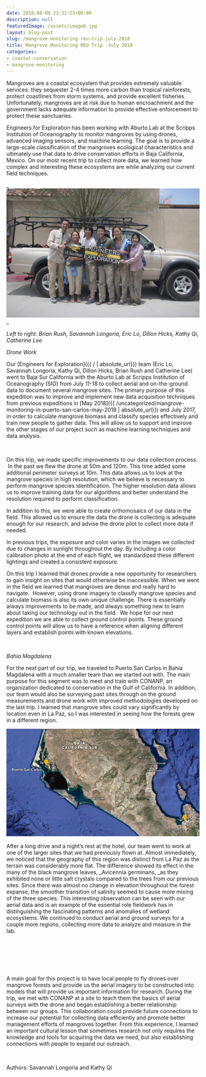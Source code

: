 ```yaml
---
date: 2018-08-09 21:31:23+00:00
description: null
featuredImage: /assets/image6.jpg
layout: blog-post
slug: /mangrove-monitoring-reu-trip-july-2018
title: Mangrove Monitoring REU Trip -July 2018
categories:
- coastal-conservation
- mangrove-monitoring
---
```


Mangroves are a coastal ecosystem that provides extremely valuable services: they sequester 2-4 times more carbon than tropical rainforests, protect coastlines from storm systems, and provide excellent fisheries. Unfortunately, mangroves are at risk due to human encroachment and the government lacks adequate information to provide effective enforcement to protect these sanctuaries. 

Engineers for Exploration has been working with Aburto Lab at the Scripps Institution of Oceanography to monitor mangroves by using drones, advanced imaging sensors, and machine learning. The goal is to provide a large-scale classification of the mangroves ecological characteristics and ultimately use that data to drive conservation efforts in Baja California, Mexico. On our most recent trip to collect more data, we learned how complex and interesting these ecosystems are while analyzing our current field techniques. 


_ ![](/assets/image6.jpg)_




_Left to right: Brian Rush, Savannah Longoria, Eric Lo, Dillon Hicks, Kathy Qi, Catherine Lee_


_Drone Work_

Our [Engineers for Exploration]({{ / | absolute_url}}) team (Eric Lo, Savannah Longoria, Kathy Qi, Dillon Hicks, Brian Rush and Catherine Lee) went to Baja Sur California with the Aburto Lab at Scripps Institution of Oceanography (SIO) from July 11-18 to collect aerial and on-the-ground data to document several mangrove sites. The primary purpose of this expedition was to improve and implement new data acquisition techniques from previous expeditions in [May 2018]({{ /uncategorized/mangrove-monitoring-in-puerto-san-carlos-may-2018  | absolute_url}}) and July 2017, in order to calculate mangrove biomass and classify species effectively and train new people to gather data. This will allow us to support and improve the other stages of our project such as machine learning techniques and data analysis.

<!--  [July 2017](http://gulfprogram.ucsd.edu/general/mangroves-from-above-and-below/)
<table >
<tbody >
<tr >

<td >![](/assets/image2-350x233.jpg)
</td>

<td >![](/assets/image4-e1533848784814-350x350.jpg)
</td>
</tr>
<tr >

<td style="text-align: left;" >
</td>

<td >_An orthomosaic made with Agisoft_
</td>

<td >
</td>
</tr>
</tbody>
</table> -->
 

On this trip, we made specific improvements to our data collection process.  In the past we flew the drone at 50m and 120m. This time added some additional perimeter surveys at 10m. This data allows us to look at the mangrove species in high resolution, which we believe is necessary to perform mangrove species identification. The higher resolution data allows us to improve training data for our algorithms and better understand the resolution required to perform classification. 

In addition to this, we were able to create orthomosaics of our data in the field. This allowed us to ensure the data the drone is collecting is adequate enough for our research, and advise the drone pilot to collect more data if needed. 

In previous trips, the exposure and color varies in the images we collected due to changes in sunlight throughout the day. By including a color calibration photo at the end of each flight, we standardized these different lightings and created a consistent exposure. 

On this trip I learned that drones provide a new opportunity for researchers to gain insight on sites that would otherwise be inaccessible. When we went in the field we learned that mangroves are dense and really hard to navigate.  However, using drone imagery to classify mangrove species and calculate biomass is also its own unique challenge. There is essentially always improvements to be made, and always something new to learn about taking our technology out in the field.  We hope for our next expedition we are able to collect ground control points. These ground control points will allow us to have a reference when aligning different layers and establish points with known elevations. 

 

_Bahia Magdalena_

For the next part of our trip, we traveled to Puerto San Carlos in Bahia Magdalena with a much smaller team than we started out with. The main purpose for this segment was to meet and train with CONANP, an organization dedicated to conservation in the Gulf of California. In addition, our team would also be surveying past sites through on the ground measurements and drone work with improved methodologies developed on the last trip. I learned that mangrove sites could vary significantly by location even in La Paz, so I was interested in seeing how the forests grew in a different region.

![](/assets/image3-768x427.png)

After a long drive and a night’s rest at the hotel, our team went to work at one of the larger sites that we had previously flown at. Almost immediately, we noticed that the geography of this region was distinct from La Paz as the terrain was considerably more flat. The difference showed its effect in the many of the black mangrove leaves, _Avicennia germinans, _as they exhibited none or little salt crystals compared to the trees from our previous sites. Since there was almost no change in elevation throughout the forest expanse, the smoother transition of salinity seemed to cause more mixing of the three species. This interesting observation can be seen with our aerial data and is an example of the essential role fieldwork has in distinguishing the fascinating patterns and anomalies of wetland ecosystems. We continued to conduct aerial and ground surveys for a couple more regions, collecting more data to analyze and measure in the lab. 

 

 
<!-- <table >
<tbody >
<tr >

<td >![](/assets/image1-350x263.jpg)
</td>

<td >![](/assets/image5-768x512.jpg)
</td>
</tr>
<tr >

<td >_The clear line separating red and black mangroves from a site in La Paz_
</td>

<td >_Red, black, and white mangroves growing along the edge in Puerto San Carlos_
</td>
</tr>
</tbody>
</table> -->
 

A main goal for this project is to have local people to fly drones over mangrove forests and provide us the aerial imagery to be constructed into models that will provide us important information for research. During the trip, we met with CONANP at a site to teach them the basics of aerial surveys with the drone and began establishing a better relationship between our groups. This collaboration could provide future connections to increase our potential for collecting data efficiently and promote better management efforts of mangroves together. From this experience, I learned an important cultural lesson that sometimes research not only requires the knowledge and tools for acquiring the data we need, but also establishing connections with people to expand our outreach. 

 

Authors: Savannah Longoria and Kathy Qi

 
